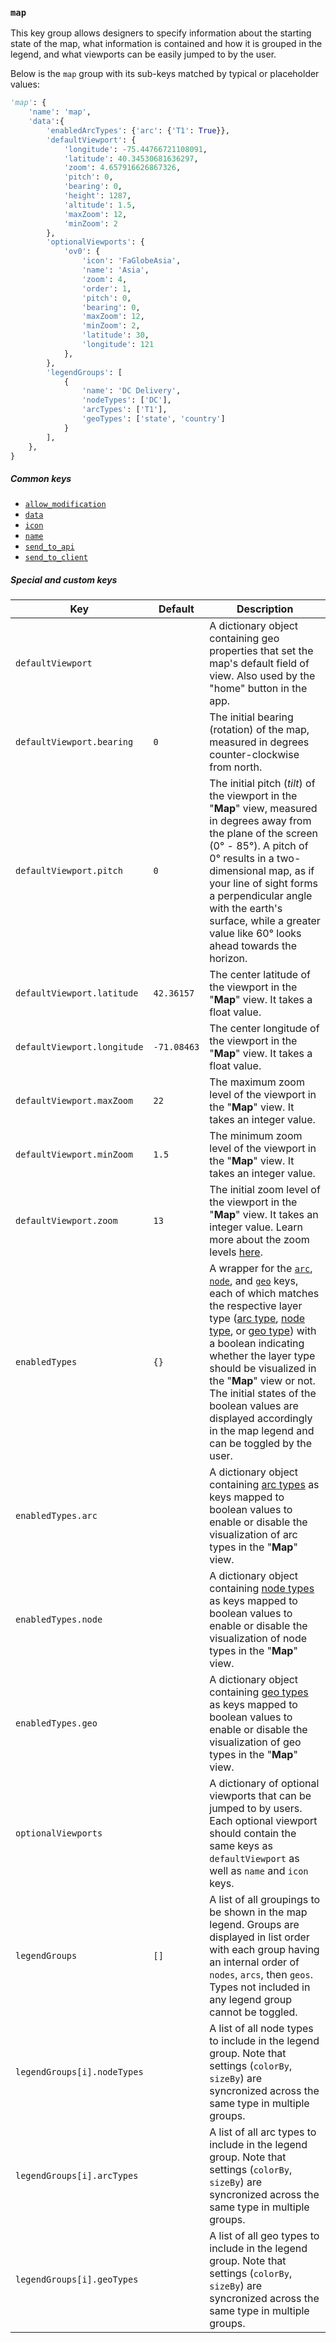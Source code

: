 ### `map`
This key group allows designers to specify information about the starting state of the map, what information is contained and how it is grouped in the legend, and what viewports can be easily jumped to by the user.

Below is the `map` group with its sub-keys matched by typical or placeholder values:
```py
'map': {
    'name': 'map',
    'data':{
        'enabledArcTypes': {'arc': {'T1': True}},
        'defaultViewport': {
            'longitude': -75.44766721108091,
            'latitude': 40.34530681636297,
            'zoom': 4.657916626867326,
            'pitch': 0,
            'bearing': 0,
            'height': 1287,
            'altitude': 1.5,
            'maxZoom': 12,
            'minZoom': 2
        },
        'optionalViewports': {
            'ov0': {
                'icon': 'FaGlobeAsia',
                'name': 'Asia',
                'zoom': 4,
                'order': 1,
                'pitch': 0,
                'bearing': 0,
                'maxZoom': 12,
                'minZoom': 2,
                'latitude': 30,
                'longitude': 121
            },
        },
        'legendGroups': [
            {
                'name': 'DC Delivery',
                'nodeTypes': ['DC'],
                'arcTypes': ['T1'],
                'geoTypes': ['state', 'country']
            }
        ],
    },
}
```

##### Common keys
- [`allow_modification`](../common_keys/common_keys.md#allow_modification)
- [`data`](../common_keys/common_keys.md#data)
- [`icon`](../common_keys/common_keys.md#icon)
- [`name`](../common_keys/common_keys.md#name)
- [`send_to_api`](../common_keys/common_keys.md#send_to_api)
- [`send_to_client`](../common_keys/common_keys.md#send_to_client)

##### Special and custom keys
Key | Default | Description
--- | ------- | -----------
<a name="defaultViewport">`defaultViewport`</a> | | A dictionary object containing geo properties that set the map's default field of view. Also used by the "home" button in the app.
`defaultViewport.bearing` | `0` | The initial bearing (rotation) of the map, measured in degrees counter-clockwise from north.
`defaultViewport.pitch` | `0` | The initial pitch (*tilt*) of the viewport in the "**Map**" view, measured in degrees away from the plane of the screen (0&deg; - 85&deg;). A pitch of 0&deg; results in a two-dimensional map, as if your line of sight forms a perpendicular angle with the earth's surface, while a greater value like 60&deg; looks ahead towards the horizon.
`defaultViewport.latitude` | `42.36157` | The center latitude of the viewport in the "**Map**" view. It takes a float value.
`defaultViewport.longitude` | `-71.08463` | The center longitude of the viewport in the "**Map**" view. It takes a float value.
`defaultViewport.maxZoom` | `22` | The maximum zoom level of the viewport in the "**Map**" view. It takes an integer value.
`defaultViewport.minZoom` | `1.5` | The minimum zoom level of the viewport in the "**Map**" view. It takes an integer value.
`defaultViewport.zoom` | `13` | The initial zoom level of the viewport in the "**Map**" view. It takes an integer value. Learn more about the zoom levels [here](#https://docs.mapbox.com/help/glossary/zoom-level/).
<a name="enabledTypes">`enabledTypes`</a> | `{}` | A wrapper for the [`arc`](#arc), [`node`](#node), and [`geo`](#geo) keys, each of which matches the respective layer type ([arc type](arcs.md#arc-type), [node type](nodes.md#node-type), or [geo type](geos.md#geo-type)) with a boolean indicating whether the layer type should be visualized in the "**Map**" view or not. The initial states of the boolean values are displayed accordingly in the map legend and can be toggled by the user.
<a name="arc">`enabledTypes.arc`</a> | | A dictionary object containing [arc types](arcs.md#arc-type) as keys mapped to boolean values to enable or disable the visualization of arc types in the "**Map**" view.
<a name="node">`enabledTypes.node`</a> | | A dictionary object containing [node types](nodes.md#node-type) as keys mapped to boolean values to enable or disable the visualization of node types in the "**Map**" view.
<a name="geo">`enabledTypes.geo`</a> | | A dictionary object containing [geo types](geos.md#geo-type) as keys mapped to boolean values to enable or disable the visualization of geo types in the "**Map**" view.
<a name="optionalViewports">`optionalViewports`</a> | | A dictionary of optional viewports that can be jumped to by users. Each optional viewport should contain the same keys as `defaultViewport` as well as `name` and `icon` keys.
<a name="legendGroups">`legendGroups`</a> | `[]` | A list of all groupings to be shown in the map legend. Groups are displayed in list order with each group having an internal order of `nodes`, `arcs`, then `geos`. Types not included in any legend group cannot be toggled.
`legendGroups[i].nodeTypes` | | A list of all node types to include in the legend group. Note that settings (`colorBy`, `sizeBy`) are syncronized across the same type in multiple groups.
`legendGroups[i].arcTypes` | | A list of all arc types to include in the legend group. Note that settings (`colorBy`, `sizeBy`) are syncronized across the same type in multiple groups.
`legendGroups[i].geoTypes` | | A list of all geo types to include in the legend group. Note that settings (`colorBy`, `sizeBy`) are syncronized across the same type in multiple groups.
